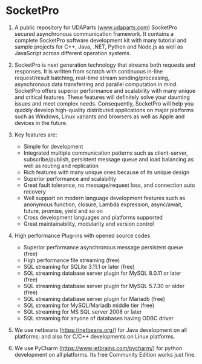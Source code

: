 # SocketPro

1.  A public repository for UDAParts (www.udaparts.com) SocketPro secured asynchronous communication framework. It contains a complete SocketPro software development kit with many tutorial and sample projects for C++, Java, .NET, Python and Node.js as well as JavaScript across different operation systems.

2.  SocketPro is next generation technology that streams both requests and responses. It is written from scratch with continuous in-line request/result batching, real-time stream sending/processing, asynchronous data transferring and parallel computation in mind. SocketPro offers superior performance and scalability with many unique and critical features. These features will definitely solve your daunting issues and meet complex needs. Consequently, SocketPro will help you quickly develop high-quality distributed applications on major platforms such as Windows, Linux variants and browsers as well as Apple and devices in the future.

3.  Key features are:
    - Simple for development
    - Integrated multiple communication patterns such as client-server, subscribe/publish, persistent message queue and load balancing as well as routing and replication
    - Rich features with many unique ones because of its unique design
    - Superior performance and scalability
    - Great fault tolerance, no message/request loss, and connection auto recovery
    - Well support on modern language development features such as anonymous function, closure, Lambda expression, async/await, future, promise, yield and so on
    - Cross development languages and platforms supported
    - Great maintainability, modularity and version control

4.  High performance Plug-ins with opened source codes
    - Superior performance asynchronous message persistent queue (free)
    - High performance file streaming (free)
    - SQL streaming for SQLite 3.11.1 or later (free)
    - SQL streaming database server plugin for MySQL 8.0.11 or later (free)
    - SQL streaming database server plugin for MySQL 5.7.30 or older (free)
    - SQL streaming database server plugin for Mariadb (free)
    - SQL streaming for MySQL/Mariadb middle tier (free)
    - SQL streaming for MS SQL server 2008 or later
    - SQL streaming for anyone of databases having ODBC driver

4.  We use netbeans (https://netbeans.org/) for Java development on all platforms; and also for C/C++ developments on Linux platforms.

5.  We use PyCharm (https://www.jetbrains.com/pycharm/) for python development on all platforms. Its free Community Edition works just fine.
